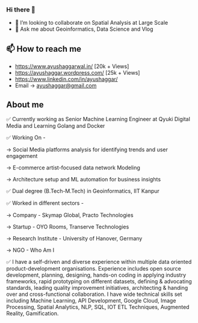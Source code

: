 ### Hi there 👋
- 👯 I’m looking to collaborate on Spatial Analysis at Large Scale
- 💬 Ask me about Geoinformatics, Data Science and Vlog

## 📫 How to reach me
- https://www.ayushaggarwal.in/ [20k + Views]
- https://ayushaggar.wordpress.com/ [25k + Views]
- https://www.linkedin.com/in/ayushaggar/
- Email -> ayushaggar@gmail.com 

## About me

✅ Currently working as Senior Machine Learning Engineer at Qyuki Digital Media and Learning Golang and Docker

✅ Working On -

-> Social Media platforms analysis for identifying trends and user engagement

-> E-commerce artist-focused data network Modeling

-> Architecture setup and ML automation for business insights

✅ Dual degree (B.Tech-M.Tech) in Geoinformatics, IIT Kanpur

✅ Worked in different sectors -

-> Company - Skymap Global, Practo Technologies

-> Startup - OYO Rooms, Transerve Technologies

-> Research Institute - University of Hanover, Germany

-> NGO - Who Am I

✅ I have a self-driven and diverse experience within multiple data oriented product-development organisations. Experience includes open source development, planning, designing, hands-on coding in applying industry frameworks, rapid prototyping on different datasets, defining & advocating standards, leading quality improvement initiatives, architecting & handing over and cross-functional collaboration. I have wide technical skills set including Machine Learning, API Development, Google Cloud, Image Processing, Spatial Analytics, NLP, SQL, IOT ETL Techniques, Augmented Reality, Gamification.

<!--
**ayushaggar/ayushaggar** is a ✨ _special_ ✨ repository because its `README.md` (this file) appears on your GitHub profile.

Here are some ideas to get you started:

- 🔭 I’m currently working on ...
- 🌱 I’m currently learning ...
- 👯 I’m looking to collaborate on ...
- 🤔 I’m looking for help with ...
- 💬 Ask me about ...
- 📫 How to reach me: ...
- 😄 Pronouns: ...
- ⚡ Fun fact: ...
-->
